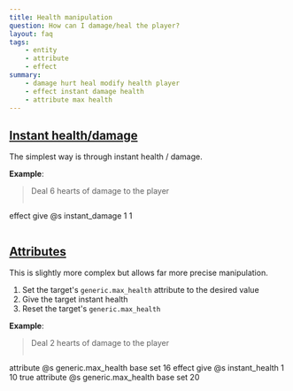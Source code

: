 ```yaml
---
title: Health manipulation
question: How can I damage/heal the player?
layout: faq
tags:
    - entity
    - attribute
    - effect
summary:
    - damage hurt heal modify health player
    - effect instant damage health
    - attribute max health
---
```


## [Instant health/damage](#instant)
The simplest way is through instant health / damage.

**Example**:
> Deal 6 hearts of damage to the player
>
> ```
effect give @s instant_damage 1 1
> ```

## [Attributes](#attributes)
This is slightly more complex but allows far more precise manipulation.

1. Set the target's `generic.max_health` attribute to the desired value
2. Give the target instant health
3. Reset the target's `generic.max_health`

**Example**:
> Deal 2 hearts of damage to the player
>
> ```
attribute @s generic.max_health base set 16
effect give @s instant_health 1 10 true
attribute @s generic.max_health base set 20
> ```